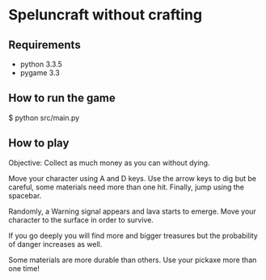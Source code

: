 Speluncraft without crafting
============================

Requirements
------------

* python 3.3.5
* pygame 3.3

How to run the game
-------------------

$ python src/main.py

How to play
-----------

Objective: Collect as much money as you can without dying.

Move your character using A and D keys. Use the arrow keys to dig but be careful, some materials need more than one hit. Finally, jump using the spacebar.

Randomly, a Warning signal appears and lava starts to emerge. Move your character to the surface in order to survive.

If you go deeply you will find more and bigger treasures but the probability of danger increases as well.

Some materials are more durable than others. Use your pickaxe more than one time!